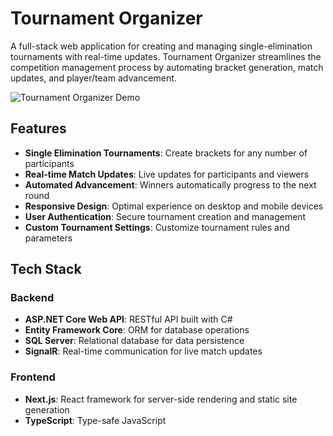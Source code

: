 # Tournament Organizer

A full-stack web application for creating and managing single-elimination tournaments with real-time updates. Tournament Organizer streamlines the competition management process by automating bracket generation, match updates, and player/team advancement.

![Tournament Organizer Demo](https://github.com/user-attachments/assets/573ec786-23a4-4219-bcf9-53b77b97fc07)

## Features

- **Single Elimination Tournaments**: Create brackets for any number of participants
- **Real-time Match Updates**: Live updates for participants and viewers
- **Automated Advancement**: Winners automatically progress to the next round
- **Responsive Design**: Optimal experience on desktop and mobile devices
- **User Authentication**: Secure tournament creation and management
- **Custom Tournament Settings**: Customize tournament rules and parameters

## Tech Stack

### Backend
- **ASP.NET Core Web API**: RESTful API built with C#
- **Entity Framework Core**: ORM for database operations
- **SQL Server**: Relational database for data persistence
- **SignalR**: Real-time communication for live match updates

### Frontend
- **Next.js**: React framework for server-side rendering and static site generation
- **TypeScript**: Type-safe JavaScript

